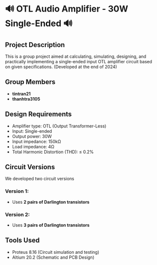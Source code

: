# 🔊 OTL Audio Amplifier - 30W Single-Ended 🔊

## Project Description
This is a group project aimed at calculating, simulating, designing, and practically implementing a single-ended input OTL amplifier circuit based on given specifications.
(Developed at the end of 2024)
## Group Members
- **tintran21**
- **thanhtra3105**
  
## Design Requirements
- Amplifier type: OTL (Output Transformer-Less)
- Input: Single-ended
- Output power: 30W
- Input impedance: 150kΩ
- Load impedance: 4Ω
- Total Harmonic Distortion (THD): ≤ 0.2%

## Circuit Versions
We developed two circuit versions

### Version 1:
- Uses **2 pairs of Darlington transistors**

### Version 2:
- Uses **3 pairs of Darlington transistors**

## Tools Used
- Proteus 8.16 (Circuit simulation and testing)
- Altium 20.2 (Schematic and PCB Design)
